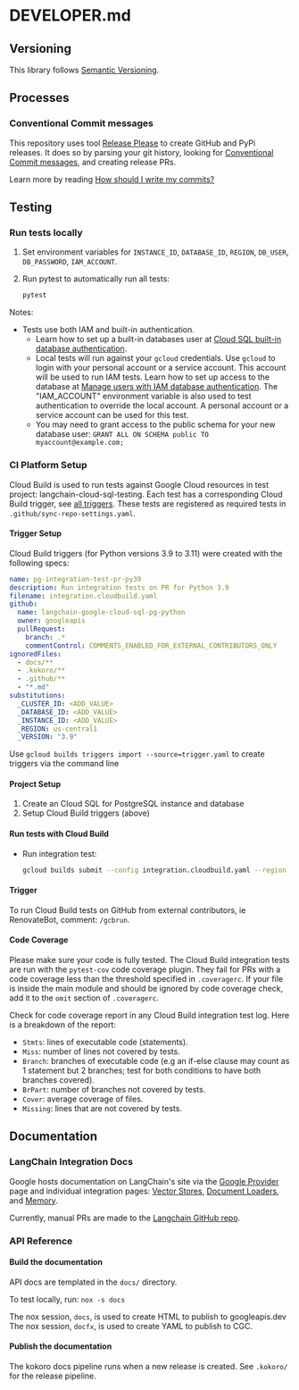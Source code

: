 # DEVELOPER.md

## Versioning

This library follows [Semantic Versioning](http://semver.org/).

## Processes

### Conventional Commit messages

This repository uses tool [Release Please](https://github.com/googleapis/release-please) to create GitHub and PyPi releases. It does so by parsing your
git history, looking for [Conventional Commit messages](https://www.conventionalcommits.org/),
and creating release PRs.

Learn more by reading [How should I write my commits?](https://github.com/googleapis/release-please?tab=readme-ov-file#how-should-i-write-my-commits)

## Testing

### Run tests locally

1. Set environment variables for `INSTANCE_ID`, `DATABASE_ID`, `REGION`, `DB_USER`, `DB_PASSWORD`, `IAM_ACCOUNT`.

1. Run pytest to automatically run all tests:

    ```bash
    pytest
    ```

Notes:

* Tests use both IAM and built-in authentication.
  * Learn how to set up a built-in databases user at [Cloud SQL built-in database authentication](https://cloud.google.com/sql/docs/postgres/built-in-authentication).
  * Local tests will run against your `gcloud` credentials. Use `gcloud` to login with your personal account or a service account. This account will be used to run IAM tests. Learn how to set up access to the database at [Manage users with IAM database authentication](https://cloud.google.com/sql/docs/postgres/add-manage-iam-users). The "IAM_ACCOUNT" environment variable is also used to test authentication to override the local account. A personal account or a service account can be used for this test.
  * You may need to grant access to the public schema for your new database user: `GRANT ALL ON SCHEMA public TO myaccount@example.com;`


### CI Platform Setup

Cloud Build is used to run tests against Google Cloud resources in test project: langchain-cloud-sql-testing.
Each test has a corresponding Cloud Build trigger, see [all triggers][triggers].
These tests are registered as required tests in `.github/sync-repo-settings.yaml`.

#### Trigger Setup

Cloud Build triggers (for Python versions 3.9 to 3.11) were created with the following specs:

```YAML
name: pg-integration-test-pr-py39
description: Run integration tests on PR for Python 3.9
filename: integration.cloudbuild.yaml
github:
  name: langchain-google-cloud-sql-pg-python
  owner: googleapis
  pullRequest:
    branch: .*
    commentControl: COMMENTS_ENABLED_FOR_EXTERNAL_CONTRIBUTORS_ONLY
ignoredFiles:
  - docs/**
  - .kokoro/**
  - .github/**
  - "*.md"
substitutions:
  _CLUSTER_ID: <ADD_VALUE>
  _DATABASE_ID: <ADD_VALUE>
  _INSTANCE_ID: <ADD_VALUE>
  _REGION: us-central1
  _VERSION: "3.9"
```

Use `gcloud builds triggers import --source=trigger.yaml` to create triggers via the command line

#### Project Setup

1. Create an Cloud SQL for PostgreSQL instance and database
1. Setup Cloud Build triggers (above)

#### Run tests with Cloud Build

* Run integration test:

    ```bash
    gcloud builds submit --config integration.cloudbuild.yaml --region us-central1 --substitutions=_INSTANCE_ID=$INSTANCE_ID,_DATABASE_ID=$DATABASE_ID,_REGION=$REGION
    ```

#### Trigger

To run Cloud Build tests on GitHub from external contributors, ie RenovateBot, comment: `/gcbrun`.

#### Code Coverage
Please make sure your code is fully tested. The Cloud Build integration tests are run with the `pytest-cov` code coverage plugin. They fail for PRs with a code coverage less than the threshold specified in `.coveragerc`.  If your file is inside the main module and should be ignored by code coverage check, add it to the `omit` section of `.coveragerc`.

Check for code coverage report in any Cloud Build integration test log.
Here is a breakdown of the report:
- `Stmts`:  lines of executable code (statements).
- `Miss`: number of lines not covered by tests.
- `Branch`: branches of executable code (e.g an if-else clause may count as 1 statement but 2 branches; test for both conditions to have both branches covered).
- `BrPart`: number of branches not covered by tests.
- `Cover`: average coverage of files.
- `Missing`: lines that are not covered by tests.

## Documentation

### LangChain Integration Docs

Google hosts documentation on LangChain's site via the [Google Provider][provider] page and individual integration pages:
[Vector Stores][vs], [Document Loaders][loaders], and [Memory][memory].

Currently, manual PRs are made to the [Langchain GitHub repo](https://github.com/langchain-ai/langchain).

### API Reference

#### Build the documentation
API docs are templated in the `docs/` directory.

To test locally, run: `nox -s docs`

The nox session, `docs`, is used to create HTML to publish to googleapis.dev
The nox session, `docfx`, is used to create YAML to publish to CGC.

#### Publish the documentation

The kokoro docs pipeline runs when a new release is created. See `.kokoro/` for the release pipeline.


[provider]: https://python.langchain.com/docs/integrations/platforms/google
[vs]: https://python.langchain.com/docs/integrations/vectorstores
[memory]: https://python.langchain.com/docs/integrations/memory
[loaders]: https://python.langchain.com/docs/integrations/document_loaders
[triggers]: https://console.cloud.google.com/cloud-build/triggers?e=13802955&project=langchain-cloud-sql-testing
[vectorstore]: https://github.com/googleapis/langchain-google-cloud-sql-pg-python/tree/main/docs/vector_store.ipynb
[loader]: https://github.com/googleapis/langchain-google-cloud-sql-pg-python/tree/main/docs/document_loader.ipynb
[history]: https://github.com/googleapis/langchain-google-cloud-sql-pg-python/tree/main/docs/chat_message_history.ipynb
